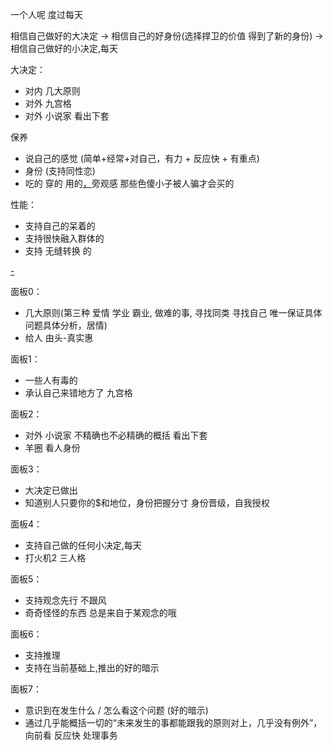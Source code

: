 
一个人呢 度过每天

相信自己做好的大决定 -> 相信自己的好身份(选择捍卫的价值 得到了新的身份) -> 相信自己做好的小决定,每天

大决定：
- 对内 几大原则
- 对外 九宫格
- 对外 小说家 看出下套

保养
- 说自己的感觉 (简单+经常+对自己，有力 + 反应快 + 有重点)
- 身份 (支持同性恋)
- 吃的 穿的 用的[，](http://w/#先顾好自己)旁观感 那些色傻小子被人骗才会买的

性能：
- 支持自己的呆着的
- 支持很快融入群体的
- 支持 无缝转换 的

[-](http://www.xiami.com/song/1770311598#艾敬-问题与答案)

面板0：
- 几大原则(第三种 爱情 学业 霸业, 做难的事, 寻找同类 寻找自己 唯一保证具体问题具体分析，居情)
- 给人 由头-真实惠

面板1：
- 一些人有毒的
- 承认自己来错地方了 九宫格

面板2：
- 对外 小说家 不精确也不必精确的概括 看出下套
- 羊圈 看人身份

面板3：
- 大决定已做出
- 知道别人只要你的$和地位，身份把握分寸 身份晋级，自我授权

面板4：
- 支持自己做的任何小决定,每天
- 打火机2 三人格

面板5：
- 支持观念先行 不跟风
- 奇奇怪怪的东西 总是来自于某观念的哦

面板6：
- 支持推理
- 支持在当前基础上,推出的好的暗示

面板7：
- 意识到在发生什么 / 怎么看这个问题 (好的暗示)
- 通过几乎能概括一切的“未来发生的事都能跟我的原则对上，几乎没有例外”，向前看 反应快 处理事务



